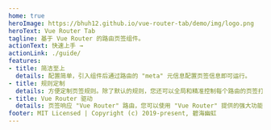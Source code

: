 ```yaml
---
home: true
heroImage: https://bhuh12.github.io/vue-router-tab/demo/img/logo.png
heroText: Vue Router Tab
tagline: 基于 Vue Router 的路由页签组件。
actionText: 快速上手 →
actionLink: ./guide/
features:
- title: 简洁至上
  details: 配置简单，引入组件后通过路由的 "meta" 元信息配置页签信息即可运行。
- title: 规则定制
  details: 方便定制页签规则。除了默认的规则，您还可以全局和精准控制每个路由的页签打开方式。
- title: Vue Router 驱动
  details: 页签响应 "Vue Router" 路由，您可以使用 "Vue Router" 提供的强大功能。
footer: MIT Licensed | Copyright (c) 2019-present, 碧海幽虹
---
```

